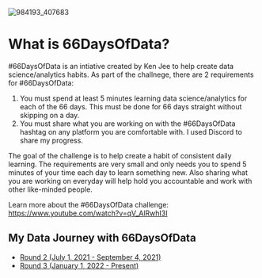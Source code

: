 ![984193_407683](https://user-images.githubusercontent.com/32801046/131948886-017e7eef-7979-49a2-8925-631fc2a4d005.jpeg)

# What is 66DaysOfData?
#66DaysOfData is an intiative created by Ken Jee to help create data science/analytics habits. As part of the challnege, there are 2 requirements for #66DaysOfData:

1) You must spend at least 5 minutes learning data science/analytics for each of the 66 days. This must be done for 66 days straight without skipping on a day.
2) You must share what you are working on with the #66DaysOfData hashtag on any platform you are comfortable with. I used Discord to share my progress.

The goal of the challenge is to help create a habit of consistent daily learning. The requirements are very small and only needs you to spend 5 minutes of your time each day to learn something new. Also sharing what you are working on everyday will help hold you accountable and work with other like-minded people.

Learn more about the #66DaysOfData challenge: https://www.youtube.com/watch?v=qV_AlRwhI3I

## My Data Journey with 66DaysOfData

- [Round 2 (July 1, 2021 - September 4, 2021)](Round_2.md)
- [Round 3 (January 1, 2022 - Present)](Round_3.md)
